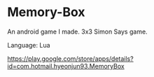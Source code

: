 # Memory-Box
An android game I made. 3x3 Simon Says game.

Language: Lua


https://play.google.com/store/apps/details?id=com.hotmail.hyeonjun93.MemoryBox
